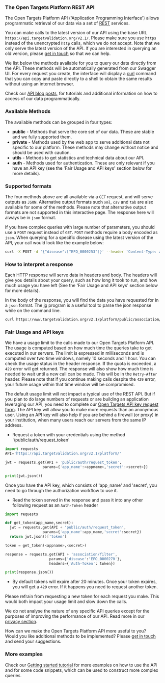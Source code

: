 ### The Open Targets Platform REST API

The Open Targets Platform API ('Application Programming Interface')
allows programmatic retrieval of our data via a set of
[REST](https://en.wikipedia.org/wiki/Representational_state_transfer)
services.

You can make calls to the latest version of our API using the base URL
 `https://api.targetvalidation.org/v2.1/`. Please make sure you use `https` instead of the unencrypted
 `http` calls, which we do not accept. Note that we only serve the latest version of the API. If you are interested in querying
 an old version, please [get in touch](mailto:support@targetvalidation.org) so that we can help.

We list below the methods available for you to query our data directly from the API. These methods will be
automatically generated from our Swagger UI. For every request you create, the interface will display a [curl](https://curl.haxx.se/) command
that you can copy and paste directly to a shell to obtain the same results without using an internet browser.

Check our [API blog posts](https://blog.opentargets.org/tag/api), for tutorials and additional
information on how to access of our data programmatically.

### Available Methods

The available methods can be grouped in four types:

* __public__ - Methods that serve the core set of our data. These are stable and we fully supported them.
* __private__ - Methods used by the web app to serve additional data not specific to our platform. These methods
may change without notice and should be used with caution.
* __utils__ - Methods to get statistics and technical data about our API.
* __auth__ - Methods used for authentication. These are only relevant if you have an API key (see the 'Fair Usage
and API keys' section below for more details).

### Supported formats

The four methods above are all available via a `GET` request, and will serve outputs as `JSON`.
Alternative output formats such `xml`, `csv` and `tab` are also available for some of the methods.
Please note that alternative output formats are not supported in this interactive page. The response here will always be in `json` format.

If you have complex queries with large number of parameters, you should
use a `POST` request instead of  `GET`. `POST` methods require a body encoded as `json`.
When querying for a specific disease using the latest version of the API, your call would look like the example below:

```sh
curl -X POST -d '{"disease":["EFO_0000253"]}' --header 'Content-Type: application/json' https://www.targetvalidation.org/v2.1/platform/public/evidence/filter
```
### How to interpret a response

Each HTTP response will serve data in headers and body.
The headers will give you details about your query, such as how long it took to run, and how much usage you have left (See the 'Fair Usage
and API keys' section below for more details).

In the body of the response, you will find the data you have requested for in a `json` format. The
[jq](https://stedolan.github.io/jq/) program is a useful tool to parse the json response while on the command line.

```sh
curl https://www.targetvalidation.org/v2.1/platform/public/association/filter\?target\=ENSG00000157764 | jq
```

### Fair Usage and API keys

We have a usage limit to the calls made to our Open Targets Platform API. The usage is computed based on how much time the
queries take to get executed in our servers.
The limit is expressed in milliseconds and is computed over two time windows, namely 10 seconds and 1 hour.
You can check the usage status in the header response. If the quota is exceeded, a `429` error will get returned.
The response will also show how much time is needed to wait until a new call can be made. This will be in the `Retry-After` header.
Please note that if you continue making calls despite the `429` error, your future usage within that time window will be compromised.

The default usage limit will not impact a typical use of the REST API. But if you plan to do large numbers of requests or are building
an application leveraging our API, you need to complete our [Open Targets API key request form](http://goo.gl/forms/heGJvffv7PuUpWzG2).
The API key will allow you to make more requests than an anonymous user. Using an API key will also help if you are behind a firewall
(or proxy) in your institution, when many users reach our servers from the same IP address.

* Request a token with your credentials using the method '/public/auth/request_token'

```python
import requests
API='https://api.targetvalidation.org/v2.1/platform/'

jwt = requests.get(API + 'public/auth/request_token',
                 params={'app_name':<appname>,'secret':<secret>})

print(jwt.json())
```
Once you have the API key, which consists of 'app_name' and 'secret', you need to go through the authorization workflow to use it.

* Read the token served in the response and pass it into any other following request as an `Auth-Token` header

```python
import requests

def get_token(app_name,secret):
  jwt = requests.get(API + 'public/auth/request_token',
                 params={'app_name':app_name,'secret':secret})
  return jwt.json()['token']

token = get_token(<appname>,<secret>)

response = requests.get(API + 'association/filter',
                    params={'disease':'EFO_0000270'},
                    headers={'Auth-Token': token})

print(response.json())
```

* By default tokens will expire after 20 minutes. Once your token expires, you will get a `429` error. If it happens you need to request another token.

Please refrain from requesting a new token for each request you make. This would both impact your usage limit and slow down the calls.

We do not analyse the nature of any specific API queries except for the purposes of improving the performance of our API.
Read more in our [privacy section](https://www.targetvalidation.org/terms_of_use#privacy).


How can we make the Open Targets Platform API more useful to you? Would you like additional methods to be implemented?
Please [get in touch](mailto:support@targetvalidation.org) and send your suggestions.

### More examples
Check our [Getting started tutorial](https://blog.opentargets.org/api-getting-started-1) for more
examples on how to use the API and for some code snippets, which can be used to construct more complex queries.